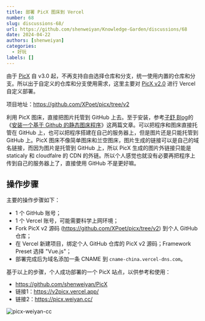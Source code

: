 ```yaml
---
title: 部署 PicX 图床到 Vercel
number: 68
slug: discussions-68/
url: https://github.com/shenweiyan/Knowledge-Garden/discussions/68
date: 2024-04-22
authors: [shenweiyan]
categories: 
  - 好玩
labels: []
---
```


由于 [PicX](https://github.com/XPoet/picx) 自 v3.0 起，不再支持自由选择仓库和分支，统一使用内置的仓库和分支。所以出于自定义的仓库和分支使用需求，这里主要对 [PicX v2.0](https://github.com/XPoet/picx/tree/v2) 进行 Vercel 自定义部署。

<!-- more -->

项目地址：https://github.com/XPoet/picx/tree/v2

利用 PicX 图床，直接把图片托管到 GitHub 上去。至于安装，参考[子舒 Blog](https://zburu.com/)的《[安装一个基于 Github 的静态图床程序](https://zburu.com/blog/172.html/)》这两篇文章。可以把程序和图床直接托管在 GitHub 上，也可以把程序搭建在自己的服务器上，但是图片还是只能托管到 GitHub 上。PicX 图床不像简单图床和兰空图床，图片生成的链接可以是自己的域名链接，而因为图片是托管到 GitHub 上，所以 PicX 生成的图片外链接只能是 staticaly 和 cloudfalre 的 CDN 的外链。所以个人感觉也就没有必要再把程序上传到自己的服务器上了，直接使用 GitHub 不是更好嘛。

## 操作步骤

主要的操作步骤如下： 

- 1 个 GitHub 账号；
- 1 个 Vercel 账号，可能需要科学上网环境；
- Fork PicX v2 源码 (https://github.com/XPoet/picx/tree/v2) 到个人 GitHub 仓库；
- 在 Vercel 新建项目，绑定个人 GitHub 仓库的 PicX v2 源码；Framework Preset 选择 "Vue.js"；
- 部署完成后为域名添加一条 CNAME 到 `cname-china.vercel-dns.com`。

基于以上的步骤，个人成功部署的一个 PicX 站点，以供参考和使用：

- https://github.com/shenweiyan/PicX
- 链接1：<https://v2picx.vercel.app/>
- 链接2：<https://picx.weiyan.cc/>

![picx-weiyan-cc](https://kg.weiyan.cc/2024/05/picx-weiyan-cc.webp)

<script src="https://giscus.app/client.js"
	data-repo="shenweiyan/Knowledge-Garden"
	data-repo-id="R_kgDOKgxWlg"
	data-mapping="number"
	data-term="68"
	data-reactions-enabled="1"
	data-emit-metadata="0"
	data-input-position="bottom"
	data-theme="light"
	data-lang="zh-CN"
	crossorigin="anonymous"
	async>
</script>
